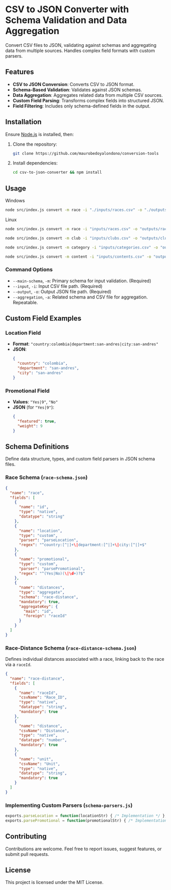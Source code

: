 # CSV to JSON Converter with Schema Validation and Data Aggregation

Convert CSV files to JSON, validating against schemas and aggregating data from multiple sources. Handles complex field formats with custom parsers.

## Features

- **CSV to JSON Conversion**: Converts CSV to JSON format.
- **Schema-Based Validation**: Validates against JSON schemas.
- **Data Aggregation**: Aggregates related data from multiple CSV sources.
- **Custom Field Parsing**: Transforms complex fields into structured JSON.
- **Field Filtering**: Includes only schema-defined fields in the output.

## Installation

Ensure [Node.js](https://nodejs.org/) is installed, then:

1. Clone the repository:
   ```bash
   git clone https://github.com/maurobedoyalondono/conversion-tools
   ```
2. Install dependencies:
   ```bash
   cd csv-to-json-converter && npm install
   ```

## Usage

Windows
```bash
node src/index.js convert -m race -i "./inputs/races.csv" -o "./outputs/races.json" -a "race-distance:./inputs/race-distances.csv"
```

Linux
```bash
node src/index.js convert -m race -i "inputs/races.csv" -o "outputs/races.json" -a "race-distance;inputs/race-distances.csv"

node src/index.js convert -m club -i "inputs/clubs.csv" -o "outputs/clubs.json" -a "club-location;inputs/club-locations.csv" -a "club-trainer;inputs/club-trainers.csv" -a "club-comment;inputs/club-comments.csv"

node src/index.js convert -m category -i "inputs/categories.csv" -o "outputs/categories.json"

node src/index.js convert -m content -i "inputs/contents.csv" -o "outputs/contents.json"
```

### Command Options

- `--main-schema`, `-m`: Primary schema for input validation. (Required)
- `--input`, `-i`: Input CSV file path. (Required)
- `--output`, `-o`: Output JSON file path. (Required)
- `--aggregation`, `-a`: Related schema and CSV file for aggregation. Repeatable.

## Custom Field Examples

### Location Field

- **Format**: `"country:colombia|department:san-andres|city:san-andres"`
- **JSON**:
  ```json
  {
    "country": "colombia",
    "department": "san-andres",
    "city": "san-andres"
  }
  ```

### Promotional Field

- **Values**: `"Yes|9"`, `"No"`
- **JSON** (for `"Yes|9"`):
  ```json
  {
    "featured": true,
    "weight": 9
  }
  ```

## Schema Definitions

Define data structure, types, and custom field parsers in JSON schema files.

### Race Schema (`race-schema.json`)

```json
{
  "name": "race",
  "fields": [
    {
      "name": "id",
      "type": "native",
      "datatype": "string"
    },
    {
      "name": "location",
      "type": "custom",
      "parser": "parseLocation",
      "regex": "^country:[^|]+\|department:[^|]+\|city:[^|]+$"
    },
    {
      "name": "promotional",
      "type": "custom",
      "parser": "parsePromotional",
      "regex": "^(Yes|No)(\|\d+)?$"
    },
    {
      "name": "distances",
      "type": "aggregate",
      "schema": "race-distance",
      "mandatory": true,
      "aggregateKey": {
        "main": "id",
        "foreign": "raceId"
      }
    }
  ]
}
```

### Race-Distance Schema (`race-distance-schema.json`)

Defines individual distances associated with a race, linking back to the race via a `raceId`.

```json
{
  "name": "race-distance",
  "fields": [
    {
      "name": "raceId",
      "csvName": "Race_ID",
      "type": "native",
      "datatype": "string",
      "mandatory": true
    },
    {
      "name": "distance",
      "csvName": "Distance",
      "type": "native",
      "datatype": "number",
      "mandatory": true
    },
    {
      "name": "unit",
      "csvName": "Unit",
      "type": "native",
      "datatype": "string",
      "mandatory": true
    }
  ]
}
```

### Implementing Custom Parsers (`schema-parsers.js`)

```javascript
exports.parseLocation = function(locationStr) { /* Implementation */ };
exports.parsePromotional = function(promotionalStr) { /* Implementation */ };
```

## Contributing

Contributions are welcome. Feel free to report issues, suggest features, or submit pull requests.

## License

This project is licensed under the MIT License.
